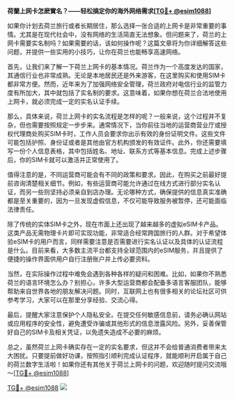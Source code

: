 **荷蘭上网卡怎麽實名？——轻松搞定你的海外网络需求[[TG💪+ @esim1088](https://t.me/s/esim1088)]**

如果你计划去荷兰旅行或者长期居住，那么选择一张合适的上网卡是非常重要的事情。尤其是在现代社会中，没有网络的生活简直无法想象。但问题来了，荷兰的上网卡需要实名制吗？如果需要的话，该如何操作呢？这篇文章将为你详细解答这些问题，并提供一些实用的小技巧，让你在荷兰也能畅享高速网络。

首先，让我们来了解一下荷兰上网卡的基本情况。荷兰作为一个高度发达的国家，其通信行业也非常成熟。无论是本地居民还是外来游客，在这里购买和使用SIM卡都非常方便。然而，近年来为了加强网络安全管理，荷兰政府对电信行业的监管力度有所加大，其中就包括了实名制的要求。这意味着，如果你想在荷兰合法地使用上网卡，就必须完成一定的实名认证手续。

那么，具体来说，荷兰上网卡的实名流程是怎样的呢？一般来说，这个过程并不复杂，但也需要按照规定一步步来。通常情况下，当你前往当地的运营商营业厅或授权代理商处购买SIM卡时，工作人员会要求你出示有效的身份证明文件。这些文件可能包括护照、身份证或者是其他由官方机构颁发的有效证件。此外，你还需要填写一份个人信息表格，其中包括姓名、地址、联系方式等基本信息。完成上述步骤后，你的SIM卡就可以激活并正常使用了。

值得注意的是，不同运营商可能会有不同的政策和要求。因此，在购买之前最好提前咨询清楚相关细节。例如，有些运营商可能允许通过在线方式进行部分实名认证，而另一些则坚持必须亲自到店办理。无论哪种方式，确保提供的信息真实准确都是至关重要的，因为一旦发现虚假信息，不仅可能导致服务被暂停，还可能面临法律责任。

除了传统的实体SIM卡之外，现在市面上还出现了越来越多的虚拟eSIM卡产品。这类产品无需物理卡片即可实现功能，非常适合经常跨国旅行的人群。对于希望体验eSIM卡的用户而言，同样需要注意是否需要进行实名认证以及具体的认证流程是什么。目前来看，大多数主流平台都支持全球范围内的eSIM服务，并且提供了便捷的操作界面供用户自行注册账户并上传必要资料。

当然，在实际操作过程中难免会遇到各种各样的疑问和困难。比如，如果你不熟悉荷兰的语言环境怎么办？别担心，许多大型运营商都会配备多语言客服团队，能够帮助来自世界各地的朋友解决问题。同时，互联网上也有很多相关的论坛社区可供参考学习，大家可以在那里分享经验、交流心得。

最后，提醒大家注意保护个人隐私安全。在提交任何敏感信息前，请务必确认网站或应用程序的安全性，避免遭受诈骗或其他形式的信息泄露风险。另外，妥善保管好自己的SIM卡及相关凭证，以免遗失造成不必要的麻烦。

总之，虽然荷兰上网卡确实存在一定的实名要求，但这并不会给普通消费者带来太大困扰。只要提前做好功课，按照指引顺利完成认证程序，就能顺利开启属于自己的荷兰数字生活啦！如果你还有其他关于荷兰上网卡的问题，欢迎随时提问交流哦～[[TG💪+ @esim1088](https://t.me/s/esim1088)]

[TG💪+ @esim1088](https://t.me/s/esim1088) ![](https://i.postimg.cc/4NQfJmqS/Snipaste-2025-05-13-00-14-12.png)